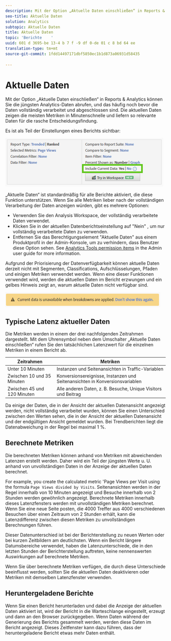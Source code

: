 ```yaml
---
description: Mit der Option „Aktuelle Daten einschließen“ in Reports & Analytics können Sie die jüngsten Analytics-Daten abrufen, und das häufig noch bevor die Daten vollständig verarbeitet und abgeschlossen sind. Die aktuellen Daten zeigen die meisten Metriken in Minutenschnelle und liefern so relevante Daten für die rasche Entscheidungsfindung.
seo-title: Aktuelle Daten
solution: Analytics
subtopic: Aktuelle Daten
title: Aktuelle Daten
topic: 'Berichte    '
uuid: 601 d 3695-be 13-4 b 7 f -9 df 0-de 01 c 8 bd 64 ee
translation-type: tm+mt
source-git-commit: 1fdd14497171dbf5850ec1b1d873a06931d58435

---
```



# Aktuelle Daten

Mit der Option „Aktuelle Daten einschließen“ in Reports &amp; Analytics können Sie die jüngsten Analytics-Daten abrufen, und das häufig noch bevor die Daten vollständig verarbeitet und abgeschlossen sind. Die aktuellen Daten zeigen die meisten Metriken in Minutenschnelle und liefern so relevante Daten für die rasche Entscheidungsfindung.

Es ist als Teil der Einstellungen eines Berichts sichtbar:

![Screenshot für aktuelle Daten](assets/current_data.png)

„Aktuelle Daten“ ist standardmäßig für alle Berichte aktiviert, die diese Funktion unterstützen. Wenn Sie alle Metriken lieber nach der vollständigen Verarbeitung der Daten anzeigen würden, gibt es mehrere Optionen:

* Verwenden Sie den Analysis Workspace, der vollständig verarbeitete Daten verwendet.
* Klicken Sie in der aktuellen Datenberichtseinstellung auf "Nein" , um nur vollständig verarbeitete Daten zu verwenden.
* Entfernen Sie das Berechtigungselement "Aktuelle Daten" aus einem Produktprofil in der Admin-Konsole, um zu verhindern, dass Benutzer diese Option sehen. See [Analytics Tools permission items](../../admin/admin-console/permissions/analytics-tools.md) in the Admin user guide for more information.

Aufgrund der Priorisierung der Datenverfügbarkeit können aktuelle Daten derzeit nicht mit Segmenten, Classifications, Aufschlüsselungen, Pfaden und einigen Metriken verwendet werden. Wenn eine dieser Funktionen verwendet wird, werden die aktuellen Daten im Bericht erzwungen und ein gelbes Hinweis zeigt an, warum aktuelle Daten nicht verfügbar sind.

![Aktuelle Datenbenachrichtigung](assets/current_data_notice.png)

## Typische Latenz aktueller Daten

Die Metriken werden in einem der drei nachfolgenden Zeitrahmen dargestellt. Mit dem Uhrensymbol neben dem Umschalter „Aktuelle Daten einschließen“ rufen Sie den tatsächlichen Latenzwert für die einzelnen Metriken in einem Bericht ab.

| Zeitrahmen | Metriken |
| --- | --- |
| Unter 10 Minuten | Instanzen und Seitenansichten in Traffic-Variablen |
| Zwischen 10 und 35 Minuten | Konversionsereignisse, Instanzen und Seitenansichten in Konversionsvariablen |
| Zwischen 45 und 120 Minuten | Alle anderen Daten, z. B. Besuche, Unique Visitors und Beitrag |

Da einige der Daten, die in der Ansicht der aktuellen Datenansicht angezeigt werden, nicht vollständig verarbeitet wurden, können Sie einen Unterschied zwischen den Werten sehen, die in der Ansicht der aktuellen Datenansicht und der endgültigen Ansicht gemeldet wurden. Bei Trendberichten liegt die Datenabweichung in der Regel bei maximal 1 %.

## Berechnete Metriken

Die berechneten Metriken können anhand von Metriken mit abweichenden Latenzen erstellt werden. Daher wird ein Teil der jüngsten Werte u. U. anhand von unvollständigen Daten in der Anzeige der aktuellen Daten berechnet.

For example, you create the calculated metric 'Page Views per Visit using the formula `Page Views divided by Visits`. Seitenansichten werden in der Regel innerhalb von 10 Minuten angezeigt und Besuche innerhalb von 2 Stunden werden gewöhnlich angezeigt. Berechnete Metriken innerhalb dieses Latenzfensters werden mit unvollständigen Metriken berechnet. Wenn Sie eine neue Seite posten, die 4000 Treffer aus 4000 verschiedenen Besuchen über einen Zeitraum von 2 Stunden erhält, kann die Latenzdifferenz zwischen diesen Metriken zu unvollständigen Berechnungen führen.

Dieser Datenunterschied ist bei der Berichterstellung zu neuen Werten oder bei kurzen Zeitbildern am deutlichsten. Wenn ein Bericht längere Datumsbereiche verwendet, haben die Latenzunterschiede, die in den letzten Stunden der Berichterstellung auftreten, keine nennenswerten Auswirkungen auf berechnete Metriken.

Wenn Sie über berechnete Metriken verfügen, die durch diese Unterschiede beeinflusst werden, sollten Sie die aktuellen Daten deaktivieren oder Metriken mit demselben Latenzfenster verwenden.

## Heruntergeladene Berichte

Wenn Sie einen Bericht herunterladen und dabei die Anzeige der aktuellen Daten aktiviert ist, wird der Bericht in die Warteschlange eingestellt, erzeugt und dann an den Browser zurückgegeben. Wenn Daten während der Generierung des Berichts gesammelt werden, werden diese Daten im Bericht angezeigt. Dieses Zeitfenster kann dazu führen, dass der heruntergeladene Bericht etwas mehr Daten enthält.
